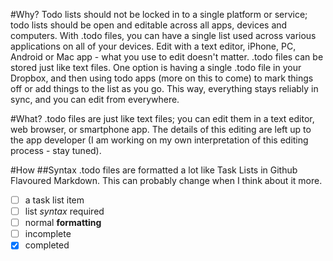 #Why?
Todo lists should not be locked in to a single platform or service; todo lists should be open and editable across all apps, devices and computers. With .todo files, you can have a single list used across various applications on all of your devices. Edit with a text editor, iPhone, PC, Android or Mac app - what you use to edit doesn't matter. .todo files can be stored just like text files. One option is having a single .todo file in your Dropbox, and then using todo apps (more on this to come) to mark things off or add things to the list as you go. This way, everything stays reliably in sync, and you can edit from everywhere.

#What?
.todo files are just like text files; you can edit them in a text editor, web browser, or smartphone app. The details of this editing are left up to the app developer (I am working on my own interpretation of this editing process - stay tuned).

#How
##Syntax
.todo files are formatted a lot like Task Lists in Github Flavoured Markdown. This can probably change when I think about it more.

- [ ] a task list item
- [ ] list _syntax_ required
- [ ] normal **formatting**
- [ ] incomplete
- [x] completed
